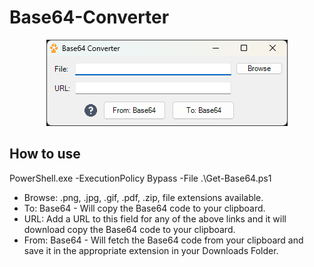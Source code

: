 # Base64-Converter
<p align="center">
  <img src="https://github.com/Tachaeon/Base64-Converter/blob/main/images/Screenshot.png" />
</p>

## How to use
PowerShell.exe -ExecutionPolicy Bypass -File .\Get-Base64.ps1

- Browse: .png, .jpg, .gif, .pdf, .zip, file extensions available.
- To: Base64 - Will copy the Base64 code to your clipboard.
- URL: Add a URL to this field for any of the above links and it will download copy the Base64 code to your clipboard.
- From: Base64 - Will fetch the Base64 code from your clipboard and save it in the appropriate extension in your Downloads Folder.